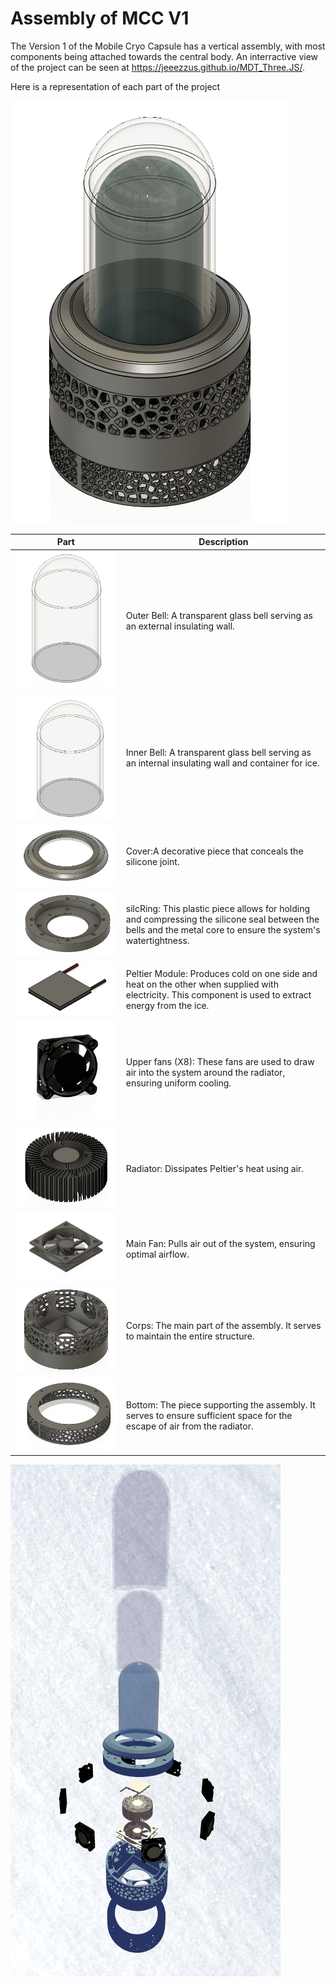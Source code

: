 # Assembly of MCC V1


The Version 1 of the Mobile Cryo Capsule has a vertical assembly, with most components being attached towards the central body. An interractive view of the project can be seen at https://jeeezzus.github.io/MDT_Three.JS/.

Here is a representation of each part of the project

![assembly](../../Media/MCC_V1/schematics/assembly.png)

|Part|Description|
|-|-|
|![outerBell](../../Media/MCC_V1/schematics/gcloche.png)|Outer Bell: A transparent glass bell serving as an external insulating wall.|
|![innerBell](../../Media/MCC_V1/schematics/pcloche.png)|Inner Bell: A transparent glass bell serving as an internal insulating wall and container for ice.|
|![top](../../Media/MCC_V1/schematics/top.png)|Cover:A decorative piece that conceals the silicone joint.|
|![silcRing](../../Media/MCC_V1/schematics/SilcRing.png)|silcRing: This plastic piece allows for holding and compressing the silicone seal between the bells and the metal core to ensure the system's watertightness.|
|![peletier](../../Media/MCC_V1/schematics/pel.png)|Peltier Module: Produces cold on one side and heat on the other when supplied with electricity. This component is used to extract energy from the ice.|
|![sfan](../../Media/MCC_V1/schematics/sfan.png)|Upper fans (X8): These fans are used to draw air into the system around the radiator, ensuring uniform cooling.|
|![radiator](../../Media/MCC_V1/schematics/rad.png)|Radiator: Dissipates Peltier's heat using air.|
|![vent](../../Media/MCC_V1/schematics/vent.png)|Main Fan: Pulls air out of the system, ensuring optimal airflow.|
|![corps](../../Media/MCC_V1/schematics/corps.png)|Corps: The main part of the assembly. It serves to maintain the entire structure.|
|![Bottom](../../Media/MCC_V1/schematics/Bottom.png)|Bottom: The piece supporting the assembly. It serves to ensure sufficient space for the escape of air from the radiator.|

![exploded](../../Media/MCC_V1/exploded.png)